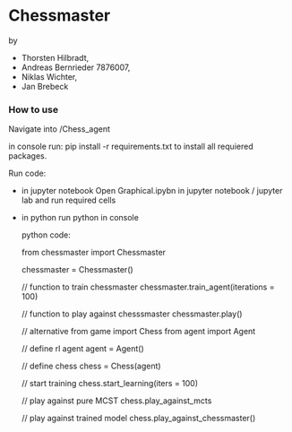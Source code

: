 # Chessmaster
by  
- Thorsten Hilbradt,
- Andreas Bernrieder 7876007,
- Niklas Wichter, 
- Jan Brebeck

### How to use
Navigate into /Chess_agent

in console run: 
  pip install -r requirements.txt
to install all requiered packages.

Run code:
  - in jupyter notebook
    Open Graphical.ipybn in jupyter notebook / jupyter lab and run required cells
  - in python
    run python in console
    
    python code:
    
    from chessmaster import Chessmaster
    
    chessmaster = Chessmaster()
    
    // function to train chessmaster
    chessmaster.train_agent(iterations = 100)
    
    // function to play against chesssmaster
    chessmaster.play()
    
    // alternative
    from game import Chess
    from agent import Agent
    
    // define rl agent
    agent = Agent()
    
    // define chess
    chess = Chess(agent)
    
    // start training
    chess.start_learning(iters = 100)
    
    // play against pure MCST
    chess.play_against_mcts
    
    // play against trained model
    chess.play_against_chessmaster()
